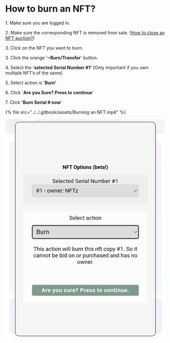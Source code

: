 # How to burn an NFT?

1\. Make sure you are logged in.&#x20;

2\. Make sure the corresponding NFT is removed from sale. ([How to close an NFT auction?](how-to-close-an-nft-auction.md))

3\. Click on the NFT you want to burn.

3\. Click the orange '**\~Burn/Transfer**' button.

4\. Select the '**selected Serial Number #1'** \[Only important if you own multiple NFT’s of the same]

5\. Select action is '**Burn'**

6\. Click '**Are you Sure? Press to continue**'

7\. Click **'Burn Serial # now**'

{% file src="../../.gitbook/assets/Burning an NFT.mp4" %}

![](<../../.gitbook/assets/Burn (2).jpg>)
